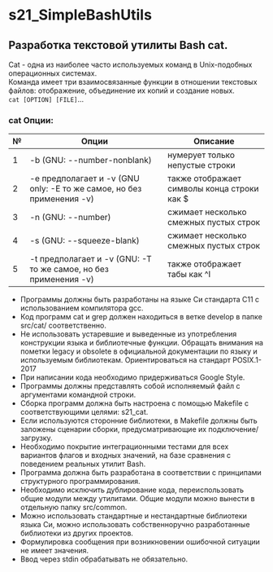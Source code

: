 # s21_SimpleBashUtils


## Разработка текстовой утилиты Bash cat.

Cat - одна из наиболее часто используемых команд в Unix-подобных операционных системах.<br/>
Команда имеет три взаимосвязанные функции в отношении текстовых файлов: отображение, объединение их копий и создание новых.<br/>
`cat [OPTION] [FILE]`...

### cat Опции:

| № |Опции | Описание |
|----------|----------|----------|
| 1 | -b (GNU: --number-nonblank)   | нумерует только непустые строки |
| 2 | -e предполагает и -v (GNU only: -E то же самое, но без применения -v) | также отображает символы конца строки как $ |
| 3 | -n (GNU: --number) | сжимает несколько смежных пустых строк |
| 4 | -s (GNU: --squeeze-blank) | сжимает несколько смежных пустых строк |
| 5 | -t предполагает и -v (GNU: -T то же самое, но без применения -v) | также отображает табы как ^I |

- Программы должны быть разработаны на языке Си стандарта C11 с использованием компилятора gcc.
- Код программ cat и grep должен находиться в ветке develop в папкe src/cat/ соответственно.
- Не использовать устаревшие и выведенные из употребления конструкции языка и библиотечные функции. Обращать внимания на пометки legacy и obsolete в официальной документации по языку и используемым библиотекам. Ориентироваться на стандарт POSIX.1-2017
- При написании кода необходимо придерживаться Google Style.
- Программы должны представлять собой исполняемый файл с аргументами командной строки.
- Сборка программ должна быть настроена с помощью Makefile с соответствующими целями: s21_cat.
- Если используются сторонние библиотеки, в Makefile должны быть заложены сценарии сборки, предусматривающие их подключение/загрузку.
- Необходимо покрытие интеграционными тестами для всех вариантов флагов и входных значений, на базе сравнения с поведением реальных утилит Bash.
- Программа должна быть разработана в соответствии с принципами структурного программирования.
- Необходимо исключить дублирование кода, переиспользовать общие модули между утилитами. Общие модули можно вынести в отдельную папку src/common.
- Можно использовать стандартные и нестандартные библиотеки языка Си, можно использовать собственноручно разработанные библиотеки из других проектов.
- Формулировка сообщения при возникновении ошибочной ситуации не имеет значения.
- Ввод через stdin обрабатывать не обязательно.
